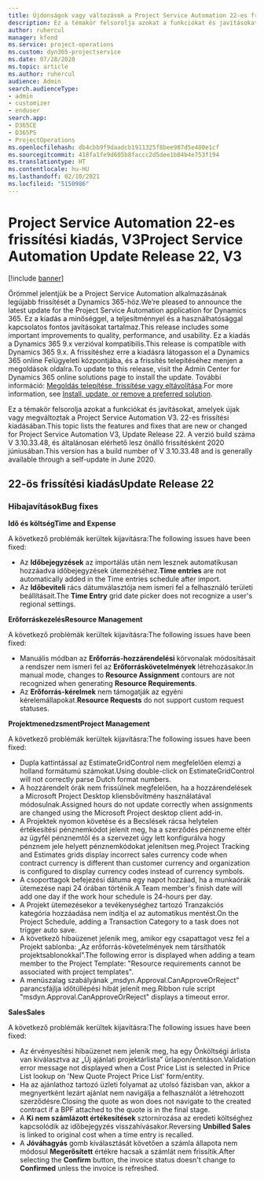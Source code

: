 ```yaml
---
title: Újdonságok vagy változások a Project Service Automation 22-es frissítési kiadásának V3 változatában
description: Ez a témakör felsorolja azokat a funkciókat és javításokat, amelyek elérhetők a Project Service Automation V3. 22-os frissítési kiadásában.
author: ruhercul
manager: kfend
ms.service: project-operations
ms.custom: dyn365-projectservice
ms.date: 07/28/2020
ms.topic: article
ms.author: ruhercul
audience: Admin
search.audienceType:
- admin
- customizer
- enduser
search.app:
- D365CE
- D365PS
- ProjectOperations
ms.openlocfilehash: db4cbb9f9daadcb1911325f8bee987d5e480e1cf
ms.sourcegitcommit: 418fa1fe9d605b8faccc2d5dee1b04b4e753f194
ms.translationtype: HT
ms.contentlocale: hu-HU
ms.lasthandoff: 02/10/2021
ms.locfileid: "5150986"
---
```

# <a name="project-service-automation-update-release-22-v3"></a><span data-ttu-id="6977a-103">Project Service Automation 22-es frissítési kiadás, V3</span><span class="sxs-lookup"><span data-stu-id="6977a-103">Project Service Automation Update Release 22, V3</span></span>

[!include [banner](../includes/psa-now-project-operations.md)]

<span data-ttu-id="6977a-104">Örömmel jelentjük be a Project Service Automation alkalmazásának legújabb frissítését a Dynamics 365-höz.</span><span class="sxs-lookup"><span data-stu-id="6977a-104">We’re pleased to announce the latest update for the Project Service Automation application for Dynamics 365.</span></span> <span data-ttu-id="6977a-105">Ez a kiadás a minőséggel, a teljesítménnyel és a használhatósággal kapcsolatos fontos javításokat tartalmaz.</span><span class="sxs-lookup"><span data-stu-id="6977a-105">This release includes some important improvements to quality, performance, and usability.</span></span> <span data-ttu-id="6977a-106">Ez a kiadás a Dynamics 365 9.x verzióval kompatibilis.</span><span class="sxs-lookup"><span data-stu-id="6977a-106">This release is compatible with Dynamics 365 9.x.</span></span> <span data-ttu-id="6977a-107">A frissítéshez erre a kiadásra látogasson el a Dynamics 365 online Felügyeleti központjába, és a frissítés telepítéséhez menjen a megoldások oldalra.</span><span class="sxs-lookup"><span data-stu-id="6977a-107">To update to this release, visit the Admin Center for Dynamics 365 online solutions page to install the update.</span></span> <span data-ttu-id="6977a-108">További információ: [Megoldás telepítése, frissítése vagy eltávolítása](https://docs.microsoft.com/power-platform/admin/install-remove-preferred-solution).</span><span class="sxs-lookup"><span data-stu-id="6977a-108">For more information, see [Install, update, or remove a preferred solution](https://docs.microsoft.com/power-platform/admin/install-remove-preferred-solution).</span></span>

<span data-ttu-id="6977a-109">Ez a témakör felsorolja azokat a funkciókat és javításokat, amelyek újak vagy megváltoztak a Project Service Automation V3. 22-es frissítési kiadásában.</span><span class="sxs-lookup"><span data-stu-id="6977a-109">This topic lists the features and fixes that are new or changed for Project Service Automation V3, Update Release 22.</span></span> <span data-ttu-id="6977a-110">A verzió build száma V 3.10.33.48, és általánosan elérhető lesz önálló frissítésként 2020 júniusában.</span><span class="sxs-lookup"><span data-stu-id="6977a-110">This version has a build number of V 3.10.33.48 and is generally available through a self-update in June 2020.</span></span>

## <a name="update-release-22"></a><span data-ttu-id="6977a-111">22-ös frissítési kiadás</span><span class="sxs-lookup"><span data-stu-id="6977a-111">Update Release 22</span></span>

### <a name="bug-fixes"></a><span data-ttu-id="6977a-112">Hibajavítások</span><span class="sxs-lookup"><span data-stu-id="6977a-112">Bug fixes</span></span>



<span data-ttu-id="6977a-113">**Idő és költség**</span><span class="sxs-lookup"><span data-stu-id="6977a-113">**Time and Expense**</span></span>

<span data-ttu-id="6977a-114">A következő problémák kerültek kijavításra:</span><span class="sxs-lookup"><span data-stu-id="6977a-114">The following issues have been fixed:</span></span>

- <span data-ttu-id="6977a-115">Az **Időbejegyzések** az importálás után nem lesznek automatikusan hozzáadva időbejegyzések ütemezéséhez.</span><span class="sxs-lookup"><span data-stu-id="6977a-115">**Time entries** are not automatically added in the Time entries schedule after import.</span></span>
- <span data-ttu-id="6977a-116">Az **Időbeviteli** rács dátumválasztója nem ismeri fel a felhasználó területi beállításait.</span><span class="sxs-lookup"><span data-stu-id="6977a-116">The **Time Entry** grid date picker does not recognize a user's regional settings.</span></span>

<span data-ttu-id="6977a-117">**Erőforráskezelés**</span><span class="sxs-lookup"><span data-stu-id="6977a-117">**Resource Management**</span></span>

<span data-ttu-id="6977a-118">A következő problémák kerültek kijavításra:</span><span class="sxs-lookup"><span data-stu-id="6977a-118">The following issues have been fixed:</span></span>

- <span data-ttu-id="6977a-119">Manuális módban az **Erőforrás-hozzárendelési** körvonalak módosításait a rendszer nem ismeri fel az **Erőforráskövetelmények** létrehozásakor.</span><span class="sxs-lookup"><span data-stu-id="6977a-119">In manual mode, changes to **Resource Assignment** contours are not recognized when generating **Resource Requirements**.</span></span>
- <span data-ttu-id="6977a-120">Az **Erőforrás-kérelmek** nem támogatják az egyéni kérelemállapokat.</span><span class="sxs-lookup"><span data-stu-id="6977a-120">**Resource Requests** do not support custom request statuses.</span></span>

<span data-ttu-id="6977a-121">**Projektmenedzsment**</span><span class="sxs-lookup"><span data-stu-id="6977a-121">**Project Management**</span></span>

<span data-ttu-id="6977a-122">A következő problémák kerültek kijavításra:</span><span class="sxs-lookup"><span data-stu-id="6977a-122">The following issues have been fixed:</span></span>

- <span data-ttu-id="6977a-123">Dupla kattintással az EstimateGridControl nem megfelelően elemzi a holland formátumú számokat.</span><span class="sxs-lookup"><span data-stu-id="6977a-123">Using double-click on EstimateGridControl will not correctly parse Dutch format numbers.</span></span>
- <span data-ttu-id="6977a-124">A hozzárendelt órák nem frissülnek megfelelően, ha a hozzárendelések a Microsoft Project Desktop kliensbővítmény használatával módosulnak.</span><span class="sxs-lookup"><span data-stu-id="6977a-124">Assigned hours do not update correctly when assignments are changed using the Microsoft Project desktop client add-in.</span></span>
- <span data-ttu-id="6977a-125">A Projektek nyomon követése és a Becslések rácsa helytelen értékesítési pénznemkódot jelenít meg, ha a szerződés pénzneme eltér az ügyfél pénznemtől és a szervezet úgy lett konfigurálva hogy pénznem jele helyett pénznemkódokat jelenítsen meg.</span><span class="sxs-lookup"><span data-stu-id="6977a-125">Project Tracking and Estimates grids display incorrect sales currency code when contract currency is different than customer currency and organization is configured to display currency codes instead of currency symbols.</span></span>
- <span data-ttu-id="6977a-126">A csoporttagok befejezési dátuma egy napot hozzáad, ha a munkaórák ütemezése napi 24 órában történik.</span><span class="sxs-lookup"><span data-stu-id="6977a-126">A Team member's finish date will add one day if the work hour schedule is 24-hours per day.</span></span>
- <span data-ttu-id="6977a-127">A Projekt ütemezésekor a tevékenységhez tartozó Tranzakciós kategória hozzáadása nem indítja el az automatikus mentést.</span><span class="sxs-lookup"><span data-stu-id="6977a-127">On the Project Schedule, adding a Transaction Category to a task does not trigger auto save.</span></span>
- <span data-ttu-id="6977a-128">A következő hibaüzenet jelenik meg, amikor egy csapattagot vesz fel a Projekt sablonba: „Az erőforrás-követelmények nem társíthatók projektsablonokkal”.</span><span class="sxs-lookup"><span data-stu-id="6977a-128">The following error is displayed when adding a team member to the Project Template: "Resource requirements cannot be associated with project templates".</span></span> 
- <span data-ttu-id="6977a-129">A menüszalag szabályának „msdyn.Approval.CanApproveOrReject” parancsfájlja időtúllépési hibát jelenít meg.</span><span class="sxs-lookup"><span data-stu-id="6977a-129">Ribbon rule script "msdyn.Approval.CanApproveOrReject" displays a timeout error.</span></span>

<span data-ttu-id="6977a-130">**Sales**</span><span class="sxs-lookup"><span data-stu-id="6977a-130">**Sales**</span></span>

<span data-ttu-id="6977a-131">A következő problémák kerültek kijavításra:</span><span class="sxs-lookup"><span data-stu-id="6977a-131">The following issues have been fixed:</span></span>

- <span data-ttu-id="6977a-132">Az érvényesítési hibaüzenet nem jelenik meg, ha egy Önköltségi árlista van kiválasztva az „Új ajánlati projektárlista” űrlapon/entitáson.</span><span class="sxs-lookup"><span data-stu-id="6977a-132">Validation error message not displayed when a Cost Price List is selected in Price List lookup on 'New Quote Project Price List' form/entity.</span></span>
- <span data-ttu-id="6977a-133">Ha az ajánlathoz tartozó üzleti folyamat az utolsó fázisban van, akkor a megnyertként lezárt ajánlat nem navigálja a felhasználót a létrehozott szerződésre.</span><span class="sxs-lookup"><span data-stu-id="6977a-133">Closing the quote as won does not navigate to the created contract if a BPF attached to the quote is in the final stage.</span></span>
- <span data-ttu-id="6977a-134">A **Ki nem számlázott értékesítések** sztornírozása az eredeti költséghez kapcsolódik az időbejegyzés visszahívásakor.</span><span class="sxs-lookup"><span data-stu-id="6977a-134">Reversing **Unbilled Sales** is linked to original cost when a time entry is recalled.</span></span>
- <span data-ttu-id="6977a-135">A **Jóváhagyás** gomb kiválasztását követően a számla állapota nem módosul **Megerősített** értékre hacsak a számlát nem frissítik.</span><span class="sxs-lookup"><span data-stu-id="6977a-135">After selecting the **Confirm** button, the invoice status doesn't change to **Confirmed** unless the invoice is refreshed.</span></span>
